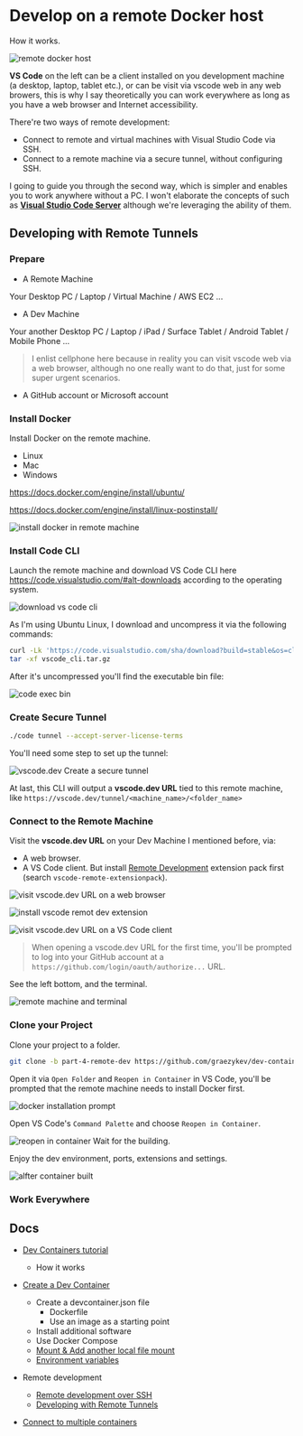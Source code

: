 # Develop on a remote Docker host

How it works.

![remote docker host](./images/part-4/server-arch-latest.png)

**VS Code** on the left can be a client installed on you development machine (a desktop, laptop, tablet etc.), or can be visit via vscode web in any web browers, this is why I say theoretically you can work everywhere as long as you have a web browser and Internet accessibility.

There're two ways of remote development:

- Connect to remote and virtual machines with Visual Studio Code via SSH.
- Connect to a remote machine via a secure tunnel, without configuring SSH.

I going to guide you through the second way, which is simpler and enables you to work anywhere without a PC. I won't elaborate the concepts of such as [**Visual Studio Code Server**](https://code.visualstudio.com/docs/remote/vscode-server) although we're leveraging the ability of them.

## Developing with Remote Tunnels

### Prepare

- A Remote Machine

Your Desktop PC / Laptop / Virtual Machine / AWS EC2 ...

- A Dev Machine

Your another Desktop PC / Laptop / iPad / Surface Tablet / Android Tablet / Mobile Phone ...

> I enlist cellphone here because in reality you can visit vscode web via a web browser, although no one really want to do that, just for some super urgent scenarios.

- A GitHub account or Microsoft account

### Install Docker

Install Docker on the remote machine.

- Linux
- Mac
- Windows

<https://docs.docker.com/engine/install/ubuntu/>

<https://docs.docker.com/engine/install/linux-postinstall/>

![install docker in remote machine](./images/part-4/tunnel-install-docker.gif)

### Install Code CLI

Launch the remote machine and download VS Code CLI here <https://code.visualstudio.com/#alt-downloads> according to the operating system.

![download vs code cli](./images/part-4/download-vs-code-cli.png)

As I'm using Ubuntu Linux, I download and uncompress it via the following commands:

```sh
curl -Lk 'https://code.visualstudio.com/sha/download?build=stable&os=cli-alpine-x64' --output vscode_cli.tar.gz && \
tar -xf vscode_cli.tar.gz
```

After it's uncompressed you'll find the executable bin file:

![code exec bin](./images/part-4/vs-code-bin.png)

### Create Secure Tunnel

```sh
./code tunnel --accept-server-license-terms
```

You'll need some step to set up the tunnel:

![vscode.dev Create a secure tunnel](./images/part-4/create-tunnel-steps.png)

At last, this CLI will output a **vscode.dev URL** tied to this remote machine, like `https://vscode.dev/tunnel/<machine_name>/<folder_name>`

### Connect to the Remote Machine

Visit the **vscode.dev URL** on your Dev Machine I mentioned before, via:

- A web browser.
- A VS Code client. But install [Remote Development](https://marketplace.visualstudio.com/items?itemName=ms-vscode-remote.vscode-remote-extensionpack) extension pack first (search `vscode-remote-extensionpack`).

![visit vscode.dev URL on a web browser](./images/part-4/visit-vscode-url-in-browser.gif)

![install vscode remot dev extension](./images/part-4/vscode-remote-extension.gif)

![visit vscode.dev URL on a VS Code client](./images/part-4/visit-vscode-url-in-vscode.gif)

> When opening a vscode.dev URL for the first time, you'll be prompted to log into your GitHub account at a `https://github.com/login/oauth/authorize...` URL.

See the left bottom, and the terminal.

![remote machine and terminal](./images/part-4/tunnel-connected.png)

### Clone your Project

Clone your project to a folder.

```sh
git clone -b part-4-remote-dev https://github.com/graezykev/dev-container.git
```

Open it via `Open Folder` and `Reopen in Container` in VS Code, you'll be prompted that the remote machine needs to install Docker first.

![docker installation prompt](./images/part-4/tunnel-open-folder-and-reopen-in-container-and-prompt-to-install-docker.gif)

Open VS Code's `Command Palette` and choose `Reopen in Container`.

![reopen in container](./images/part-4/tunnel-reopen-in-container-and-build.gif)
Wait for the building.

Enjoy the dev environment, ports, extensions and settings.

![alfter container built](./images/part-4/tunnel-after-build.gif)

### Work Everywhere

## Docs

- [Dev Containers tutorial](https://code.visualstudio.com/docs/devcontainers/tutorial)
  - How it works

- [Create a Dev Container](https://code.visualstudio.com/docs/devcontainers/create-dev-container)
  - Create a devcontainer.json file
    - Dockerfile
    - Use an image as a starting point
  - Install additional software
  - Use Docker Compose
  - [Mount & Add another local file mount](https://code.visualstudio.com/remote/advancedcontainers/add-local-file-mount)
  - [Environment variables](https://code.visualstudio.com/remote/advancedcontainers/environment-variables)

- Remote development
  - [Remote development over SSH](https://code.visualstudio.com/docs/remote/ssh-tutorial)
  - [Developing with Remote Tunnels](https://code.visualstudio.com/docs/remote/tunnels)

- [Connect to multiple containers](https://code.visualstudio.com/remote/advancedcontainers/connect-multiple-containers)
